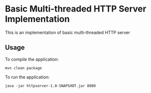 # Basic Multi-threaded HTTP Server Implementation

This is an implementation of basic multi-threaded HTTP server

## Usage

To compile the application:

```
mvn clean package
```

To run the application:

```
java -jar httpserver-1.0-SNAPSHOT.jar 8080
``` 